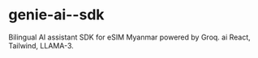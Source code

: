 # genie-ai--sdk
Bilingual AI assistant SDK for eSIM Myanmar powered by Groq. ai React, Tailwind, LLAMA-3.
